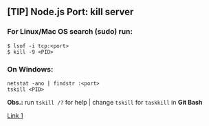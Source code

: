 ## [TIP] Node.js Port: kill server

### For Linux/Mac OS search (sudo) run:

```
$ lsof -i tcp:<port>
$ kill -9 <PID>
```

### On Windows:

```
netstat -ano | findstr :<port>
tskill <PID> 
```

**Obs.:** run `tskill /?` for help | change `tskill` for `taskkill` in **Git Bash**

[Link 1](https://stackoverflow.com/a/45130296/9725247)
